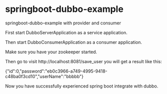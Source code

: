 # springboot-dubbo-example
springboot-dubbo-example  with provider and  consumer 

First start DubboServerApplication as a service application.

Then start DubboConsumerApplication as a consumer application.

Make sure you have your zookeeper started.

Then go to visit http://localhost:8081/save_user
you will get a result like this:

{"id":0,"password":"eb0c3966-a749-4995-9418-c48ba0f3cd10","userName":"bbbbb"}

Now you have successfully experienced spring boot integrate with dubbo.
